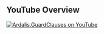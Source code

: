 ## YouTube Overview

[![Ardalis.GuardClauses on YouTube](http://img.youtube.com/vi/KJLpwTA741c/0.jpg)](https://www.youtube.com/watch?v=KJLpwTA741c&feature=youtu.be "Improve Your Code with Ardalis.GuardClauses")
